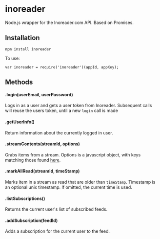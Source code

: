 # inoreader
Node.js wrapper for the Inoreader.com API. Based on Promises.

## Installation

`npm install inoreader`

To use:

`var inoreader = require('inoreader')(appId, appKey);`

## Methods

#### .login(userEmail, userPassword)
Logs in as a user and gets a user token from Inoreader. Subsequent calls will reuse the users token, until a new `login` call is made

#### .getUserInfo()
Return information about the currently logged in user.

#### .streamContents(streamId, options)
Grabs items from a stream. Options is a javascript object, with keys matching those found [here](https://www.inoreader.com/developers/stream-contents).

#### .markAllRead(streamId, timeStamp)
Marks item in a stream as read that are older than `timeStamp`. Timestamp is an optional unix timestamp. If omitted, the current time is used.

#### .listSubscriptions()
Returns the current user's list of subscribed feeds.

#### .addSubscription(feedId)
Adds a subscription for the current user to the feed.
